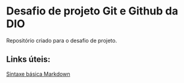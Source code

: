 # Desafio de projeto Git e Github da DIO
Repositório criado para o desafio de projeto.

## Links úteis:
[Sintaxe básica Markdown](https://www.markdownguide.org/)
